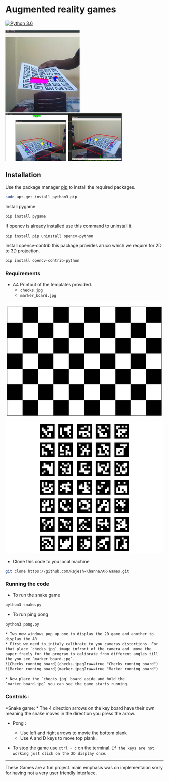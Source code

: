 # Augmented reality games

[![Python 3.6](https://img.shields.io/badge/python-3.6-blue.svg)](https://www.python.org/downloads/release/python-360/)

![Snake AR](snake.jpeg?raw=true "Snake AR")
![Pong AR](pong.jpeg?raw=true "Pong AR")


## Installation

Use the package manager [pip](https://pip.pypa.io/en/stable/) to install the required packages.
```bash
sudo apt-get install python3-pip
```

Install pygame
```bash
pip install pygame
```
If opencv is already installed use this command to uninstall it.

```bash
pip install pip uninstall opencv-python
```
Install opencv-contrib
this package provides aruco which we require for 2D to 3D projection.
```bash
pip install opencv-contrib-python
```

### Requirements

* A4 Printout of the templates provided. 
  * `checks.jpg`
  * `marker_board.jpg`

![Checks board](checks.jpg?raw=true "Checks board")
![Marker board](marker_board.jpg?raw=true "Marker Board")

* Clone this code to you local machine
```bash
git clone https://github.com/Rajesh-Khanna/AR-Games.git
```

### Running the code

* To run the snake game
```bash
python3 snake.py
```
* To run ping pong
```bash
python3 pong.py
```

	* Two new windows pop up one to display the 2D game and another to display the AR.
	* First we need to initaly calibrate to you cameras distortions. For that place `checks.jpg` image infront of the camera and  move the paper freely for the program to calibrate from different angles till the you see `marker_board.jpg`. 
	![Checks_running board](checks.jpeg?raw=true "Checks_running board")
	![Marker_running board](marker.jpeg?raw=true "Marker_running board")

	* Now place the `checks.jpg` board aside and hold the `marker_board.jpg` you can see the game starts running.

### Controls : 
  *Snake game:
    * The 4 direction arrows on the key board have their own meaning the snake moves in the direction you press the arrow.
  * Pong :
    * Use left and right arrows to movie the bottom plank
    * Use A and D keys  to move top plank.


 * To stop the game use `ctrl + c` on the terminal.
`If the keys are not working just click on the 2D display once`.

---

These Games are a fun project. main emphasis was on implementaion sorry for having not a very user friendly interface.